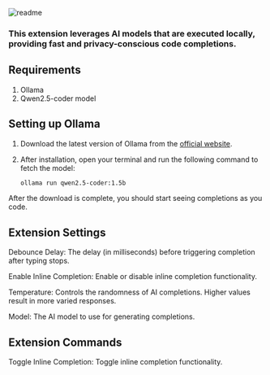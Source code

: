 ![readme](https://i.postimg.cc/Ss5DtqhF/readme.png)

### This extension leverages AI models that are executed locally, providing fast and privacy-conscious code completions.

## Requirements

1. Ollama
2. Qwen2.5-coder model

## Setting up Ollama

1. Download the latest version of Ollama from the [official website](https://ollama.com/).
2. After installation, open your terminal and run the following command to fetch the model:

   ```bash
   ollama run qwen2.5-coder:1.5b
   ```
After the download is complete, you should start seeing completions as you code.

## Extension Settings

Debounce Delay: The delay (in milliseconds) before triggering completion after typing stops.

Enable Inline Completion: Enable or disable inline completion functionality.

Temperature: Controls the randomness of AI completions. Higher values result in more varied responses.

Model: The AI model to use for generating completions.

## Extension Commands

Toggle Inline Completion: Toggle inline completion functionality.